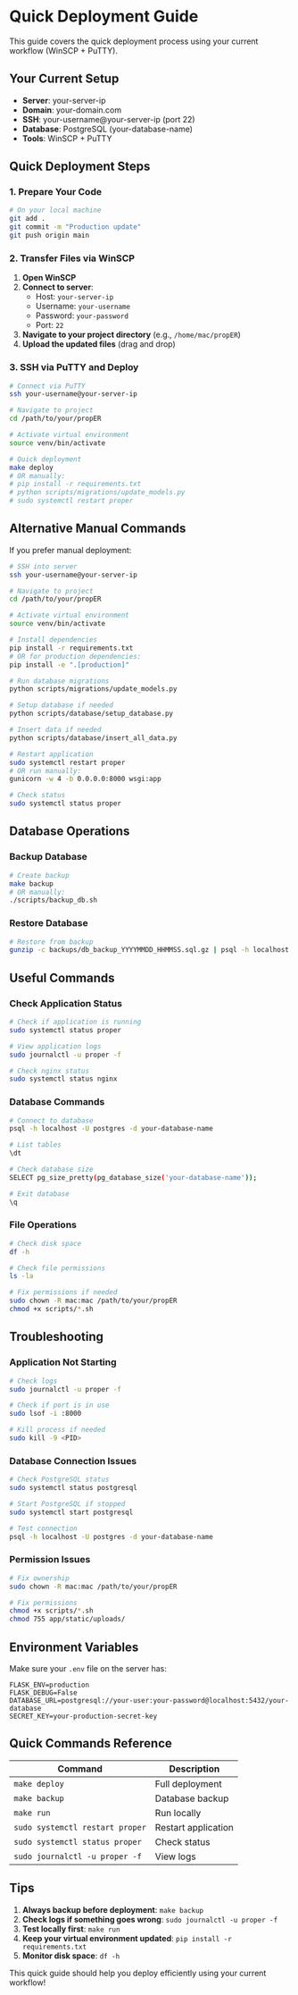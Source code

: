 # Quick Deployment Guide

This guide covers the quick deployment process using your current workflow (WinSCP + PuTTY).

## Your Current Setup

- **Server**: your-server-ip
- **Domain**: your-domain.com
- **SSH**: your-username@your-server-ip (port 22)
- **Database**: PostgreSQL (your-database-name)
- **Tools**: WinSCP + PuTTY

## Quick Deployment Steps

### 1. Prepare Your Code
```bash
# On your local machine
git add .
git commit -m "Production update"
git push origin main
```

### 2. Transfer Files via WinSCP
1. **Open WinSCP**
2. **Connect to server**:
   - Host: `your-server-ip`
   - Username: `your-username`
   - Password: `your-password`
   - Port: `22`
3. **Navigate to your project directory** (e.g., `/home/mac/propER`)
4. **Upload the updated files** (drag and drop)

### 3. SSH via PuTTY and Deploy
```bash
# Connect via PuTTY
ssh your-username@your-server-ip

# Navigate to project
cd /path/to/your/propER

# Activate virtual environment
source venv/bin/activate

# Quick deployment
make deploy
# OR manually:
# pip install -r requirements.txt
# python scripts/migrations/update_models.py
# sudo systemctl restart proper
```

## Alternative Manual Commands

If you prefer manual deployment:

```bash
# SSH into server
ssh your-username@your-server-ip

# Navigate to project
cd /path/to/your/propER

# Activate virtual environment
source venv/bin/activate

# Install dependencies
pip install -r requirements.txt
# OR for production dependencies:
pip install -e ".[production]"

# Run database migrations
python scripts/migrations/update_models.py

# Setup database if needed
python scripts/database/setup_database.py

# Insert data if needed
python scripts/database/insert_all_data.py

# Restart application
sudo systemctl restart proper
# OR run manually:
gunicorn -w 4 -b 0.0.0.0:8000 wsgi:app

# Check status
sudo systemctl status proper
```

## Database Operations

### Backup Database
```bash
# Create backup
make backup
# OR manually:
./scripts/backup_db.sh
```

### Restore Database
```bash
# Restore from backup
gunzip -c backups/db_backup_YYYYMMDD_HHMMSS.sql.gz | psql -h localhost -U postgres -d your-database-name
```

## Useful Commands

### Check Application Status
```bash
# Check if application is running
sudo systemctl status proper

# View application logs
sudo journalctl -u proper -f

# Check nginx status
sudo systemctl status nginx
```

### Database Commands
```bash
# Connect to database
psql -h localhost -U postgres -d your-database-name

# List tables
\dt

# Check database size
SELECT pg_size_pretty(pg_database_size('your-database-name'));

# Exit database
\q
```

### File Operations
```bash
# Check disk space
df -h

# Check file permissions
ls -la

# Fix permissions if needed
sudo chown -R mac:mac /path/to/your/propER
chmod +x scripts/*.sh
```

## Troubleshooting

### Application Not Starting
```bash
# Check logs
sudo journalctl -u proper -f

# Check if port is in use
sudo lsof -i :8000

# Kill process if needed
sudo kill -9 <PID>
```

### Database Connection Issues
```bash
# Check PostgreSQL status
sudo systemctl status postgresql

# Start PostgreSQL if stopped
sudo systemctl start postgresql

# Test connection
psql -h localhost -U postgres -d your-database-name
```

### Permission Issues
```bash
# Fix ownership
sudo chown -R mac:mac /path/to/your/propER

# Fix permissions
chmod +x scripts/*.sh
chmod 755 app/static/uploads/
```

## Environment Variables

Make sure your `.env` file on the server has:

```env
FLASK_ENV=production
FLASK_DEBUG=False
DATABASE_URL=postgresql://your-user:your-password@localhost:5432/your-database
SECRET_KEY=your-production-secret-key
```

## Quick Commands Reference

| Command | Description |
|---------|-------------|
| `make deploy` | Full deployment |
| `make backup` | Database backup |
| `make run` | Run locally |
| `sudo systemctl restart proper` | Restart application |
| `sudo systemctl status proper` | Check status |
| `sudo journalctl -u proper -f` | View logs |

## Tips

1. **Always backup before deployment**: `make backup`
2. **Check logs if something goes wrong**: `sudo journalctl -u proper -f`
3. **Test locally first**: `make run`
4. **Keep your virtual environment updated**: `pip install -r requirements.txt`
5. **Monitor disk space**: `df -h`

This quick guide should help you deploy efficiently using your current workflow! 